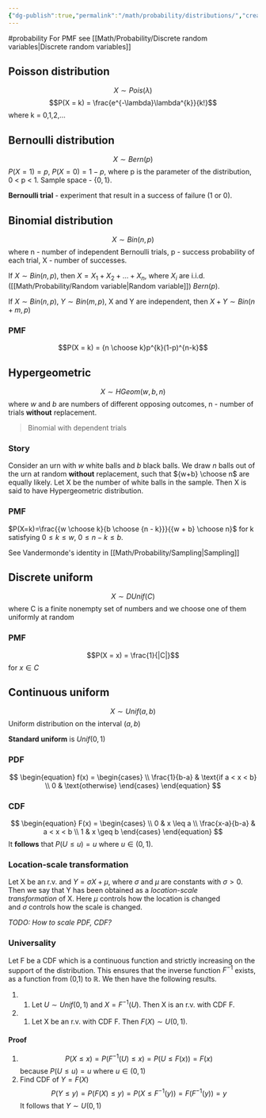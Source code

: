 ```yaml
---
{"dg-publish":true,"permalink":"/math/probability/distributions/","created":"","updated":""}
---
```


#probability 
For PMF see [[Math/Probability/Discrete random variables\|Discrete random variables]]

## Poisson distribution

$$X \sim Pois(\lambda)$$
$$P(X = k) = \frac{e^{-\lambda}\lambda^{k}}{k!}$$ 
where k = 0,1,2,...

## Bernoulli distribution
$$X \sim Bern(p)$$
$P(X = 1) = p$, $P(X = 0) = 1 - p$, where p is the parameter of the distribution, 0 < p < 1. Sample space - $\{0,1\}$.

**Bernoulli trial** - experiment that result in a success of failure (1 or 0).

## Binomial distribution

$$X \sim Bin(n,p)$$
where n - number of independent Bernoulli trials, p - success probability of each trial, X - number of successes.

If $X \sim Bin(n,p)$, then $X = X_{1} + X_{2} + \dots + X_{n}$, where $X_{i}$ are i.i.d. ([[Math/Probability/Random variable\|Random variable]]) $Bern(p)$.

If $X \sim Bin(n,p)$, $Y \sim Bin(m , p)$, X and Y are independent, then $X + Y \sim Bin(n + m, p)$

### PMF
$$P(X = k) = {n \choose k}p^{k}(1-p)^{n-k}$$
## Hypergeometric
$$X \sim HGeom(w,b,n)$$
where $w$ and $b$ are numbers of different opposing outcomes, n - number of trials **without** replacement.

> Binomial with dependent trials

### Story
Consider an urn with $w$ white balls and $b$ black balls. We draw $n$ balls out of the urn at random **without** replacement, such that ${w+b} \choose n$ are equally likely. Let X be the number of white balls in the sample. Then X is said to have Hypergeometric distribution.

### PMF

$P(X=k)=\frac{{w \choose k}{b \choose {n - k}}}{{w + b} \choose n}$
for k satisfying $0 \leq k \leq w$, $0 \leq n - k \leq b$.

See Vandermonde's identity in [[Math/Probability/Sampling\|Sampling]]

## Discrete uniform
$$X \sim DUnif(C)$$
where C is a finite nonempty set of numbers and we choose one of them uniformly at random

### PMF
$$P(X = x) = \frac{1}{|C|}$$
for $x \in C$

## Continuous uniform
$$X \sim Unif(a, b)$$
Uniform distribution on the interval $(a,b)$

**Standard uniform** is $Unif(0, 1)$

### PDF

$$
\begin{equation}
f(x) =
\begin{cases} \\
\frac{1}{b-a} & \text{if a < x < b} \\
0 & \text{otherwise}
\end{cases}       
\end{equation}
$$
### CDF
$$
\begin{equation}
F(x) =
\begin{cases} \\
0 & x \leq a \\
\frac{x-a}{b-a} & a < x < b \\
1 & x \geq b
\end{cases}       
\end{equation}
$$
It **follows** that $P(U \leq u) = u$ where $u \in (0,1)$.

### Location-scale transformation
Let X be an r.v. and $Y = \sigma X + \mu$, where $\sigma$ and $\mu$ are constants with $\sigma > 0$. Then we say that Y has been obtained as a _location-scale transformation_ of X. Here $\mu$ controls how the location is changed and $\sigma$ controls how the scale is changed.

*TODO: How to scale PDF, CDF?*

### Universality
Let F be a CDF which is a continuous function and strictly increasing on the support of the distribution. This ensures that the inverse function $F^{-1}$ exists, as a function from (0,1) to $\mathbb{R}$. We then have the following results.
1. 1. Let $U \sim Unif(0,1)$ and $X = F^{-1}(U)$. Then X is an r.v. with CDF F.
2. 1. Let X be an r.v. with CDF F. Then $F(X) \sim U(0,1)$.
#### Proof
1. $$
   P(X \leq x) = 
   P(F^{-1}(U) \leq x) = 
   P(U \leq F(x)) =
   F(x)
   $$
   because $P(U \leq u) = u$ where $u \in (0,1)$
2. Find CDF of $Y = F(X)$
    $$
   P(Y \leq y) =
   P(F(X) \leq y) = 
   P(X \leq F^{-1}(y)) = 
   F(F^{-1}(y)) = 
   y
   $$
   It follows that $Y \sim U(0, 1)$

